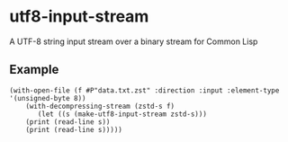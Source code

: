 # utf8-input-stream

A UTF-8 string input stream over a binary stream for Common Lisp

## Example

```Lisp
(with-open-file (f #P"data.txt.zst" :direction :input :element-type '(unsigned-byte 8))
    (with-decompressing-stream (zstd-s f)
       (let ((s (make-utf8-input-stream zstd-s)))
	(print (read-line s))
	(print (read-line s)))))
```
